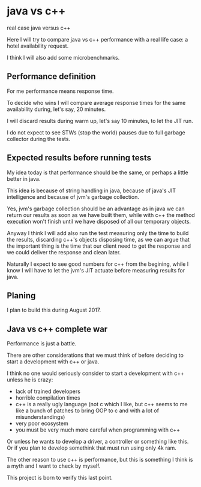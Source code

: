 # java vs c++
real case java versus c++

Here I will try to compare java vs c++ performance with a real life case: a hotel availability request.

I think I will also add some microbenchmarks.

## Performance definition

For me performance means response time.

To decide who wins I will compare average response times for the same availability during, let's say, 20 minutes.

I will discard results during warm up, let's say 10 minutes, to let the JIT run.

I do not expect to see STWs (stop the world) pauses due to full garbage collector during the tests.


## Expected results before running tests

My idea today is that performance should be the same, or perhaps a little better in java.

This idea is because of string handling in java, because of java's JIT intelligence and because of jvm's garbage collection.

Yes, jvm's garbage collection should be an advantage as in java we can return our results as soon as we have built them, while with c++ the method execution won't finish until we have disposed of all our temporary objects. 

Anyway I think I will add also run the test measuring only the time to build the results, discarding c++'s objects disposing time, as we can argue that the important thing is the time that our client need to get the response and we could deliver the response and clean later. 

Naturally I expect to see good numbers for c++ from the begining, while I know I will have to let the jvm's JIT actuate before measuring results for java.


## Planing

I plan to build this during August 2017.


## Java vs c++ complete war

Performance is just a battle.

There are other considerations that we must think of before deciding to start a development with c++ or java.

I think no one would seriously consider to start a development with c++ unless he is crazy: 

- lack of trained developers
- horrible compilation times
- c++ is a really ugly language (not c which I like, but c++ seems to me like a bunch of patches to bring OOP to c and with a lot of misunderstandings)
- very poor ecosystem
- you must be very much more careful when programming with c++

Or unless he wants to develop a driver, a controller or something like this. Or if you plan to develop somethink that must run using only 4k ram.

The other reason to use c++ is performance, but this is something I think is a myth and I want to check by myself.

This project is born to verify this last point.




